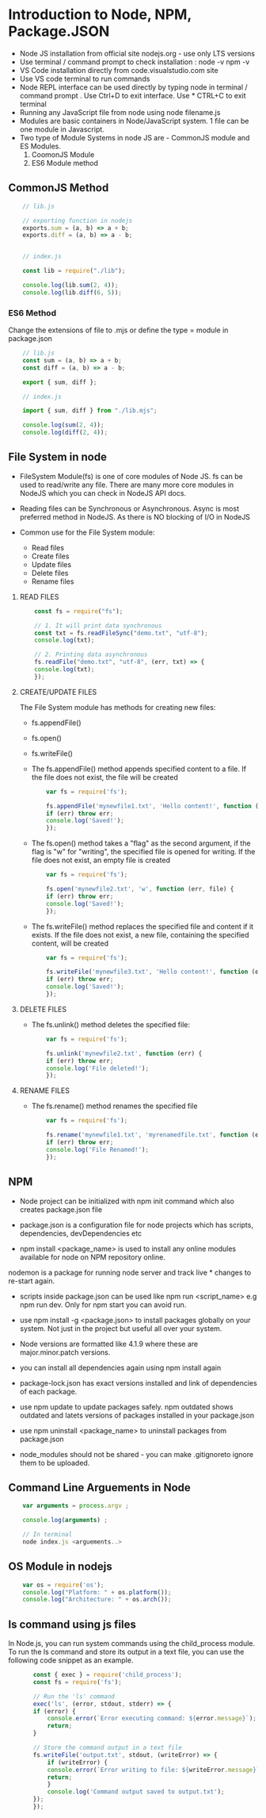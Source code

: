 # Introduction to Node, NPM, Package.JSON

* Node JS installation from official site nodejs.org - use only LTS versions
* Use terminal / command prompt to check installation : node -v npm -v
* VS Code installation directly from code.visualstudio.com site
* Use VS code terminal to run commands
* Node REPL interface can be used directly by typing node in terminal / command prompt . Use Ctrl+D to exit interface. Use * CTRL+C to exit terminal
* Running any JavaScript file from node using node filename.js
* Modules are basic containers in Node/JavaScript system. 1 file can be one module in Javascript.
* Two type of Module Systems in node JS are - CommonJS module and ES Modules.
    1. CoomonJS Module
    2. ES6 Module method

## CommonJS Method

```js
    // lib.js

    // exporting function in nodejs
    exports.sum = (a, b) => a + b;
    exports.diff = (a, b) => a - b;


    // index.js

    const lib = require("./lib");

    console.log(lib.sum(2, 4));
    console.log(lib.diff(6, 5));
```

### ES6 Method

Change the extensions of file to .mjs or define the type = module in package.json

```js
    // lib.js
    const sum = (a, b) => a + b;
    const diff = (a, b) => a - b;

    export { sum, diff };

    // index.js

    import { sum, diff } from "./lib.mjs";

    console.log(sum(2, 4));
    console.log(diff(2, 4));
```

## File System in node

* FileSystem Module(fs) is one of core modules of Node JS. fs can be used to read/write any file. There are many more core modules in NodeJS which you can check in NodeJS API docs.

* Reading files can be Synchronous or Asynchronous. Async is most preferred method in NodeJS. As there is NO blocking of I/O in NodeJS

* Common use for the File System module:

  * Read files
  * Create files
  * Update files
  * Delete files
  * Rename files

1. READ FILES

    ```js
        const fs = require("fs");

        // 1. It will print data synchronous
        const txt = fs.readFileSync("demo.txt", "utf-8");
        console.log(txt);

        // 2. Printing data asynchronous
        fs.readFile("demo.txt", "utf-8", (err, txt) => {
        console.log(txt);
        });
    ```

2. CREATE/UPDATE FILES

    The File System module has methods for creating new files:

    * fs.appendFile()
    * fs.open()
    * fs.writeFile()

    * The fs.appendFile() method appends specified content to a file. If the file does not exist, the file will be created

        ```js
            var fs = require('fs');

            fs.appendFile('mynewfile1.txt', 'Hello content!', function (err) {
            if (err) throw err;
            console.log('Saved!');
            });
        ```

    * The fs.open() method takes a "flag" as the second argument, if the flag is "w" for "writing", the specified file is opened for writing. If the file does not exist, an empty file is created

        ```js
            var fs = require('fs');

            fs.open('mynewfile2.txt', 'w', function (err, file) {
            if (err) throw err;
            console.log('Saved!');
            });
        ```

    * The fs.writeFile() method replaces the specified file and content if it exists. If the file does not exist, a new file, containing the specified content, will be created

        ```js
            var fs = require('fs');

            fs.writeFile('mynewfile3.txt', 'Hello content!', function (err) {
            if (err) throw err;
            console.log('Saved!');
            });
        ```

3. DELETE FILES

    * The fs.unlink() method deletes the specified file:

        ```js
            var fs = require('fs');

            fs.unlink('mynewfile2.txt', function (err) {
            if (err) throw err;
            console.log('File deleted!');
            });
        ```

4. RENAME FILES

    * The fs.rename() method renames the specified file

        ```js
            var fs = require('fs');

            fs.rename('mynewfile1.txt', 'myrenamedfile.txt', function (err) {
            if (err) throw err;
            console.log('File Renamed!');
            });
        ```

## NPM

* Node project can be initialized with npm init command which also creates package.json file

* package.json is a configuration file for node projects which has scripts, dependencies, devDependencies etc

* npm install <package_name> is used to install any online modules available for node on NPM repository online.

nodemon is a package for running node server and track live * changes to re-start again.

* scripts inside package.json can be used like npm run <script_name> e.g npm run dev. Only for npm start you can avoid run.

* use npm install -g <package.json> to install packages globally on your system. Not just in the project but useful all over your system.

* Node versions are formatted like 4.1.9 where these are major.minor.patch versions.

* you can install all dependencies again using npm install again

* package-lock.json has exact versions installed and link of dependencies of each package.

* use npm update to update packages safely. npm outdated shows outdated and latets versions of packages installed in your package.json

* use npm uninstall <package_name> to uninstall packages from package.json

* node_modules should not be shared - you can make .gitignoreto ignore them to be uploaded.

## Command Line Arguements in Node

```js
    var arguments = process.argv ;

    console.log(arguments) ;

    // In terminal
    node index.js <arguements..>
```

## OS Module in nodejs

```js
    var os = require('os');
    console.log("Platform: " + os.platform());
    console.log("Architecture: " + os.arch());              
```

## ls command using js files

In Node.js, you can run system commands using the child_process module. To run the ls command and store its output in a text file, you can use the following code snippet as an example.

 ```js
        const { exec } = require('child_process');
        const fs = require('fs');

        // Run the 'ls' command
        exec('ls', (error, stdout, stderr) => {
        if (error) {
            console.error(`Error executing command: ${error.message}`);
            return;
        }

        // Store the command output in a text file
        fs.writeFile('output.txt', stdout, (writeError) => {
            if (writeError) {
            console.error(`Error writing to file: ${writeError.message}`);
            return;
            }
            console.log('Command output saved to output.txt');
        });
        });
```

